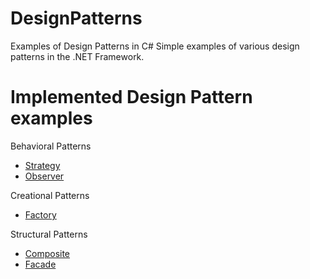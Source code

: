 # DesignPatterns
Examples of Design Patterns in C#
Simple examples of various design patterns in the .NET Framework.

# Implemented Design Pattern examples 

Behavioral Patterns
<ul>
  <li><a href="https://github.com/marioPPavlov/DesignPatterns/tree/master/StrategyPattern">Strategy</a></li>
  <li><a href="https://github.com/marioPPavlov/DesignPatterns/tree/master/ObserverPattern">Observer</a></li>
</ul>
Creational Patterns
<ul>
  <li><a href="https://github.com/marioPPavlov/DesignPatterns/tree/master/FactoryPattern">Factory</a></li>
</ul>
Structural Patterns
<ul>
  <li><a href="https://github.com/marioPPavlov/DesignPatterns/tree/master/CompositePattern">Composite</a></li>
  <li><a href="https://github.com/marioPPavlov/DesignPatterns/tree/master/FacadePattern">Facade</a></li>
</ul>
